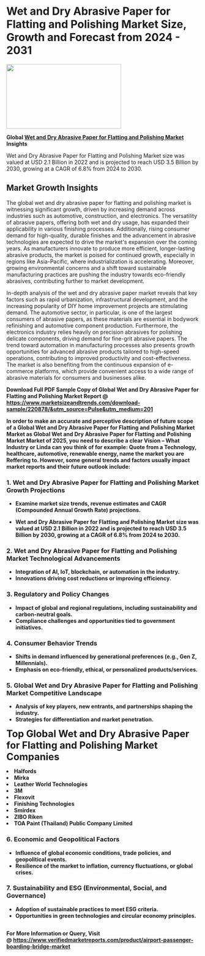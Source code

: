 <H1>Wet and Dry Abrasive Paper for Flatting and Polishing Market Size, Growth and Forecast from 2024 - 2031</H1><img class="aligncenter size-medium wp-image-584254" src="https://thirdeyenews.in/wp-content/uploads/2024/09/Global-Market-Research-300x168.jpeg" alt="" width="300" height="168" /><p><strong>Global&nbsp;<a href="https://www.marketsizeandtrends.com/download-sample/220878/&amp;utm_source=Pulse&amp;utm_medium=201">Wet and Dry Abrasive Paper for Flatting and Polishing Market</a> Insights</strong></p><p>Wet and Dry Abrasive Paper for Flatting and Polishing Market size was valued at USD 2.1 Billion in 2022 and is projected to reach USD 3.5 Billion by 2030, growing at a CAGR of 6.8% from 2024 to 2030.</p><p><h2>Market Growth Insights</h2> <p>The global wet and dry abrasive paper for flatting and polishing market is witnessing significant growth, driven by increasing demand across industries such as automotive, construction, and electronics. The versatility of abrasive papers, offering both wet and dry usage, has expanded their applicability in various finishing processes. Additionally, rising consumer demand for high-quality, durable finishes and the advancement in abrasive technologies are expected to drive the market's expansion over the coming years. As manufacturers innovate to produce more efficient, longer-lasting abrasive products, the market is poised for continued growth, especially in regions like Asia-Pacific, where industrialization is accelerating. Moreover, growing environmental concerns and a shift toward sustainable manufacturing practices are pushing the industry towards eco-friendly abrasives, contributing further to market development.</p> <p><strong></strong></p> <p>In-depth analysis of the wet and dry abrasive paper market reveals that key factors such as rapid urbanization, infrastructural development, and the increasing popularity of DIY home improvement projects are stimulating demand. The automotive sector, in particular, is one of the largest consumers of abrasive papers, as these materials are essential in bodywork refinishing and automotive component production. Furthermore, the electronics industry relies heavily on precision abrasives for polishing delicate components, driving demand for fine-grit abrasive papers. The trend toward automation in manufacturing processes also presents growth opportunities for advanced abrasive products tailored to high-speed operations, contributing to improved productivity and cost-effectiveness. The market is also benefiting from the continuous expansion of e-commerce platforms, which provide convenient access to a wide range of abrasive materials for consumers and businesses alike.</p> <p><strong></p><p><span class=""><strong>Download Full PDF Sample Copy of Global Wet and Dry Abrasive Paper for Flatting and Polishing Market Report</strong> @ <a href="https://www.marketsizeandtrends.com/download-sample/220878/&amp;utm_source=Pulse&amp;utm_medium=201" target="_blank">https://www.marketsizeandtrends.com/download-sample/220878/&amp;utm_source=Pulse&amp;utm_medium=201</a></span></p><p>In order to make an accurate and perceptive description of future scope of a Global&nbsp;Wet and Dry Abrasive Paper for Flatting and Polishing Market Market as Global&nbsp;Wet and Dry Abrasive Paper for Flatting and Polishing Market Market of 2025, you need to describe a clear Vision &ndash; What Industry or Linda can you think of for example: Quote from a Technology, healthcare, automotive, renewable energy, name the market you are Reffering to. However, some general trends and factors usually impact market reports and their future outlook include:</p><h3>1.&nbsp;<strong>Wet and Dry Abrasive Paper for Flatting and Polishing Market Growth Projections</strong></h3><ul><li>Examine market size trends, revenue estimates and CAGR (Compounded Annual Growth Rate) projections.</li><li><p>Wet and Dry Abrasive Paper for Flatting and Polishing Market size was valued at USD 2.1 Billion in 2022 and is projected to reach USD 3.5 Billion by 2030, growing at a CAGR of 6.8% from 2024 to 2030.</p></li></ul><h3>2.&nbsp;<strong>Wet and Dry Abrasive Paper for Flatting and Polishing Market Technological Advancements</strong></h3><ul><li>Integration of AI, IoT, blockchain, or automation in the industry.</li><li>Innovations driving cost reductions or improving efficiency.</li></ul><h3>3.&nbsp;<strong>Regulatory and Policy Changes</strong></h3><ul><li>Impact of global and regional regulations, including sustainability and carbon-neutral goals.</li><li>Compliance challenges and opportunities tied to government initiatives.</li></ul><h3>4.&nbsp;<strong>Consumer Behavior Trends</strong></h3><ul><li>Shifts in demand influenced by generational preferences (e.g., Gen Z, Millennials).</li><li>Emphasis on eco-friendly, ethical, or personalized products/services.</li></ul><h3>5.&nbsp;<strong>Global Wet and Dry Abrasive Paper for Flatting and Polishing Market Competitive Landscape</strong></h3><ul><li>Analysis of key players, new entrants, and partnerships shaping the industry.</li><li>Strategies for differentiation and market penetration.</li></ul><p data-pm-slice="1 1 []"><span style="color: inherit; font-family: inherit; font-size: 25px;">Top Global Wet and Dry Abrasive Paper for Flatting and Polishing Market Companies</span></p><div class="" data-test-id=""><p><li>Halfords</li><li> Mirka</li><li> Leather World Technologies</li><li> 3M</li><li> Flexovit</li><li> Finishing Technologies</li><li> Smirdex</li><li> ZIBO Riken</li><li> TOA Paint (Thailand) Public Company Limited</li></p></div><h3>6.&nbsp;<strong>Economic and Geopolitical Factors</strong></h3><ul><li>Influence of global economic conditions, trade policies, and geopolitical events.</li><li>Resilience of the market to inflation, currency fluctuations, or global crises.</li></ul><h3>7.&nbsp;<strong>Sustainability and ESG (Environmental, Social, and Governance)</strong></h3><ul><li>Adoption of sustainable practices to meet ESG criteria.</li><li>Opportunities in green technologies and circular economy principles.</li></ul><h2><strong style="font-size: 14px;">For More Information or Query, Visit @&nbsp;</strong><a style="background-color: #ffffff; font-size: 14px;" href="https://www.marketsizeandtrends.com/report/wet-and-dry-abrasive-paper-for-flatting-and-polishing-market/" target="_blank">https://www.verifiedmarketreports.com/product/airport-passenger-boarding-bridge-market</a></h2>

